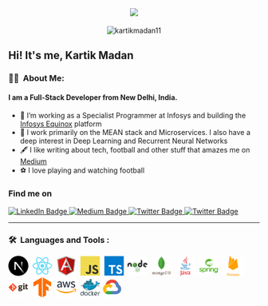 
<div id="header" align="center">
  <div>
  <img src="https://media.giphy.com/media/M9gbBd9nbDrOTu1Mqx/giphy.gif" width="100"/>
   <br><br>
  <img src="https://komarev.com/ghpvc/?username=kartikmadan11&style=flat-square&color=blue" alt="kartikmadan11"/>
  </div>
   
</div>

<h2>Hi! It's me, Kartik Madan</h2>
<h3>  
👨‍💻  &nbsp;About Me:
</h3>
<h4>
I am a Full-Stack Developer from New Delhi, India.
</h4>

- 🚀 I’m working as a Specialist Programmer at Infosys and building the [Infosys Equinox](https://www.infosysequinox.com/) platform
- 🔭 I work primarily on the MEAN stack and Microservices. I also have a deep interest in Deep Learning and Recurrent Neural Networks
- 🖋️ I like writing about tech, football and other stuff that amazes me on [Medium](https://kartikmadan11.medium.com/)
- ⚽ I love playing and watching football

<h3>
Find me on
</h3>
<p><div id="badges">
  <a href="https://www.linkedin.com/in/kartikmadan11/">
    <img src="https://img.shields.io/badge/LinkedIn-blue?style=for-the-badge&logo=linkedin&logoColor=white" alt="LinkedIn Badge"/>
  </a>
  <a href="https://kartikmadan11.medium.com/">
    <img src="https://img.shields.io/badge/Medium-black?style=for-the-badge&logo=medium&logoColor=white" alt="Medium Badge"/>
  </a>
  <a href="https://twitter.com/kartikmadan11">
    <img src="https://img.shields.io/badge/Twitter-blue?style=for-the-badge&logo=twitter&logoColor=white" alt="Twitter Badge"/>
  </a>
  <a href="https://instagram.com/kartikmadan11">
    <img src="https://img.shields.io/badge/Instagram-pink?style=for-the-badge&logo=instagram&logoColor=red" alt="Twitter Badge"/>
  </a>  
</div></p>

---

### 🛠 &nbsp;Languages and Tools :
<div>
 
  <img src="https://github.com/devicons/devicon/blob/master/icons/nextjs/nextjs-original.svg" title="Next.Js" alt="Next.Js" width="40" height="40"/>&nbsp;
  <img src="https://github.com/devicons/devicon/blob/master/icons/react/react-original.svg" title="React" alt="React" width="40" height="40"/>&nbsp;
  <img src="https://github.com/devicons/devicon/blob/master/icons/angularjs/angularjs-original.svg" title="Angular" alt="Angular" width="40" height="40"/>&nbsp;
  <img src="https://github.com/devicons/devicon/blob/master/icons/javascript/javascript-original.svg" title="JavaScript" alt="JavaScript" width="40" height="40"/>&nbsp;
  <img src="https://github.com/devicons/devicon/blob/master/icons/typescript/typescript-original.svg" title="TypeScript" alt="TypeScript" width="40" height="40"/>&nbsp;
  <img src="https://github.com/devicons/devicon/blob/master/icons/nodejs/nodejs-original-wordmark.svg" title="NodeJS" alt="NodeJS" width="40" height="40"/>&nbsp;
  <img src="https://github.com/devicons/devicon/blob/master/icons/mongodb/mongodb-original-wordmark.svg" title="MongoDB"  alt="MongoDB" width="40" height="40"/>&nbsp; 
  <img src="https://github.com/devicons/devicon/blob/master/icons/java/java-original-wordmark.svg" title="Java" alt="Java" width="40" height="40"/>&nbsp;
  <img src="https://github.com/devicons/devicon/blob/master/icons/spring/spring-original-wordmark.svg" title="Spring" alt="Spring" width="40" height="40"/>&nbsp;
  <img src="https://github.com/devicons/devicon/blob/master/icons/firebase/firebase-plain-wordmark.svg" title="Firebase" alt="Firebase" width="40" height="40"/>&nbsp;
  <img src="https://github.com/devicons/devicon/blob/master/icons/git/git-original-wordmark.svg" title="Git" alt="Git" width="40" height="40"/>&nbsp;
  <img src="https://github.com/devicons/devicon/blob/master/icons/tensorflow/tensorflow-original.svg" title="TensorFlow" alt="TensorFlow" width="40" height="40"/>&nbsp;
  <img src="https://github.com/devicons/devicon/blob/master/icons/amazonwebservices/amazonwebservices-original-wordmark.svg" title="Amazon Web Services" alt="Amazon Web Services" width="40" height="40"/>&nbsp;
  <img src="https://github.com/devicons/devicon/blob/master/icons/docker/docker-original-wordmark.svg" title="Docker" alt="Docker" width="40" height="40"/>
  <img src="https://github.com/devicons/devicon/blob/master/icons/googlecloud/googlecloud-original.svg" title="Google Cloud Platform" alt="Google Cloud Platform" width="40" height="40"/>
  
</div>
